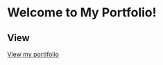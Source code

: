 # Welcome to My Portfolio!

## View

<img href="https://www.svgrepo.com/show/327408/logo-vercel.svg"/><a target="_blank" href="https://my-portfolio-rho-indol.vercel.app/" >View my portifolio</a>
